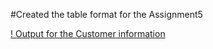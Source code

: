 

#Created the table format for the Assignment5

[! Output for the Customer information](./Output.png)

